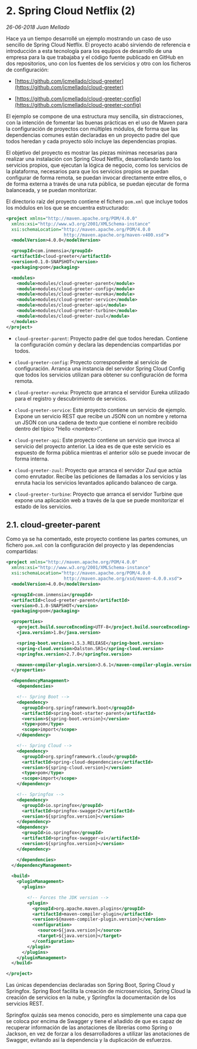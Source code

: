 # 2. Spring Cloud Netflix (2)

_26-06-2018_ _Juan Mellado_

Hace ya un tiempo desarrollé un ejemplo mostrando un caso de uso sencillo de Spring Cloud Netflix. El proyecto acabó sirviendo de referencia e introducción a esta tecnología para los equipos de desarrollo de una empresa para la que trabajaba y el código fuente publicado en GitHub en dos repositorios, uno con los fuentes de los servicios y otro con los ficheros de configuración:

- [https://github.com/jcmellado/cloud-greeter](https://github.com/jcmellado/cloud-greeter)

- [https://github.com/jcmellado/cloud-greeter-config](https://github.com/jcmellado/cloud-greeter-config)

El ejemplo se compone de una estructura muy sencilla, sin distracciones, con la intención de fomentar las buenas prácticas en el uso de Maven para la configuración de proyectos con múltiples módulos, de forma que las dependencias comunes están declaradas en un proyecto padre del que todos heredan y cada proyecto sólo incluye las dependencias propias.

El objetivo del proyecto es mostrar las piezas mínimas necesarias para realizar una instalación con Spring Cloud Netflix, desarrollando tanto los servicios propios, que ejecutan la lógica de negocio, como los servicios de la plataforma, necesarios para que los servicios propios se puedan configurar de forma remota, se puedan invocar directamente entre ellos, o de forma externa a través de una ruta pública, se puedan ejecutar de forma balanceada, y se puedan monitorizar.

El directorio raíz del proyecto contiene el fichero ```pom.xml``` que incluye todos los módulos en los que se encuentra estructurado:

```xml
<project xmlns="http://maven.apache.org/POM/4.0.0"
  xmlns:xsi="http://www.w3.org/2001/XMLSchema-instance"
  xsi:schemaLocation="http://maven.apache.org/POM/4.0.0
                      http://maven.apache.org/maven-v400.xsd">
  <modelVersion>4.0.0</modelVersion>

  <groupId>com.inmensia</groupId>
  <artifactId>cloud-greeter</artifactId>
  <version>0.1.0-SNAPSHOT</version>
  <packaging>pom</packaging>

  <modules>
    <module>modules/cloud-greeter-parent</module>
    <module>modules/cloud-greeter-config</module>
    <module>modules/cloud-greeter-eureka</module>
    <module>modules/cloud-greeter-service</module>
    <module>modules/cloud-greeter-api</module>
    <module>modules/cloud-greeter-turbine</module>
    <module>modules/cloud-greeter-zuul</module>
  </modules>
</project>
```

- ```cloud-greeter-parent```: Proyecto padre del que todos heredan. Contiene la configuración común y declara las dependencias compartidas por todos.

- ```cloud-greeter-config```: Proyecto correspondiente al servicio de configuración. Arranca una instancia del servidor Spring Cloud Config que todos los servicios utilizan para obtener su configuración de forma remota.

- ```cloud-greeter-eureka```: Proyecto que arranca el servidor Eureka utilizado para el registro y descubrimiento de servicios.

- ```cloud-greeter-service```: Este proyecto contiene un servicio de ejemplo. Expone un servicio REST que recibe un JSON con un nombre y retorna un JSON con una cadena de texto que contiene el nombre recibido dentro del típico "Hello \<nombre>!".

- ```cloud-greeter-api```: Este proyecto contiene un servicio que invoca al servicio del proyecto anterior. La idea es de que este servicio es expuesto de forma pública mientras el anterior sólo se puede invocar de forma interna.

- ```cloud-greeter-zuul```: Proyecto que arranca el servidor Zuul que actúa como enrutador. Recibe las peticiones de llamadas a los servicios y las enruta hacia los servicios levantados aplicando balanceo de carga.

- ```cloud-greeter-turbine```: Proyecto que arranca el servidor Turbine que expone una aplicación web a través de la que se puede monitorizar el estado de los servicios.

## 2.1. cloud-greeter-parent

Como ya se ha comentado, este proyecto contiene las partes comunes, un fichero ```pom.xml``` con la configuración del proyecto y las dependencias compartidas:

```xml
<project xmlns="http://maven.apache.org/POM/4.0.0"
  xmlns:xsi="http://www.w3.org/2001/XMLSchema-instance"
  xsi:schemaLocation="http://maven.apache.org/POM/4.0.0
                      http://maven.apache.org/xsd/maven-4.0.0.xsd">
  <modelVersion>4.0.0</modelVersion>

  <groupId>com.inmensia</groupId>
  <artifactId>cloud-greeter-parent</artifactId>
  <version>0.1.0-SNAPSHOT</version>
  <packaging>pom</packaging>

  <properties>
    <project.build.sourceEncoding>UTF-8</project.build.sourceEncoding>
    <java.version>1.8</java.version>

    <spring-boot.version>1.5.3.RELEASE</spring-boot.version>
    <spring-cloud.version>Dalston.SR1</spring-cloud.version>
    <springfox.version>2.7.0</springfox.version>

    <maven-compiler-plugin.version>3.6.1</maven-compiler-plugin.version>
  </properties>

  <dependencyManagement>
    <dependencies>

    <!-- Spring Boot -->
    <dependency>
      <groupId>org.springframework.boot</groupId>
      <artifactId>spring-boot-starter-parent</artifactId>
      <version>${spring-boot.version}</version>
      <type>pom</type>
      <scope>import</scope>
    </dependency>

    <!-- Spring Cloud -->
    <dependency>
      <groupId>org.springframework.cloud</groupId>
      <artifactId>spring-cloud-dependencies</artifactId>
      <version>${spring-cloud.version}</version>
      <type>pom</type>
      <scope>import</scope>
    </dependency>

    <!-- Springfox -->
    <dependency>
      <groupId>io.springfox</groupId>
      <artifactId>springfox-swagger2</artifactId>
      <version>${springfox.version}</version>
    </dependency>
    <dependency>
      <groupId>io.springfox</groupId>
      <artifactId>springfox-swagger-ui</artifactId>
      <version>${springfox.version}</version>
    </dependency>

    </dependencies>
  </dependencyManagement>
  
  <build>
    <pluginManagement>
      <plugins>

        <!-- Forces the JDK version -->
        <plugin>
          <groupId>org.apache.maven.plugins</groupId>
          <artifactId>maven-compiler-plugin</artifactId>
          <version>${maven-compiler-plugin.version}</version>
          <configuration>
            <source>${java.version}</source>
            <target>${java.version}</target>
          </configuration>
        </plugin>
      </plugins>
    </pluginManagement>
  </build>

</project>
```

Las únicas dependencias declaradas son Spring Boot, Spring Cloud y Springfox. Spring Boot facilita la creación de microservicios, Spring Cloud la creación de servicios en la nube, y Springfox la documentación de los servicios REST.

Springfox quizás sea menos conocido, pero es simplemente una capa que se coloca por encima de Swagger y tiene el añadido de que es capaz de recuperar información de las anotaciones de librerías como Spring o Jackson, en vez de forzar a los desarrolladores a utilizar las anotaciones de Swagger, evitando así la dependencia y la duplicación de esfuerzos.
